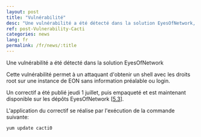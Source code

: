 ```yaml
---
layout: post
title: "Vulnérabilité"
desc: "Une vulnérabilité a été détecté dans la solution EyesOfNetwork, un correctif est disponible."
ref: post-Vulnerability-Cacti
categories: news
lang: fr
permalink: /fr/news/:title
---
```


Une vulnérabilité a été détecté dans la solution EyesOfNetwork

Cette vulnérabilité permet à un attaquant d'obtenir 
un shell avec les droits root sur une instance de EON sans 
information préalable ou login.

Un correctif a été publié jeudi 1 juillet, puis empaqueté et est maintenant disponible sur les dépôts EyesOfNetwork [[5.3](https://download.eyesofnetwork.com/repos/5.3/updates/)].

L'application du correctif se réalise par l'exécution de la commande suivante:

```bash
yum update cacti0
```

